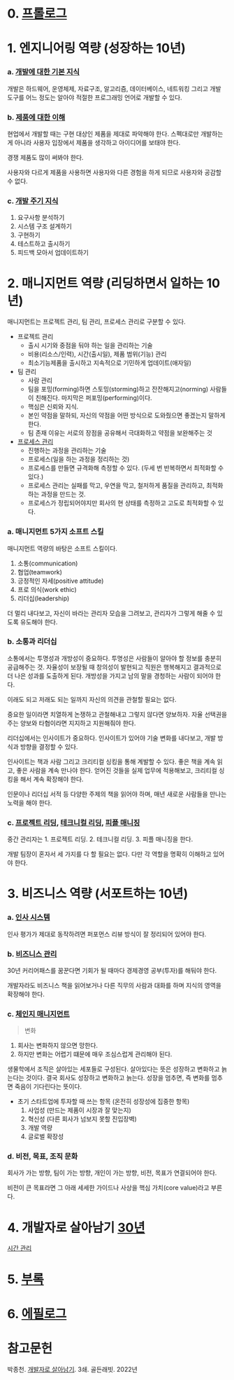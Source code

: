 # 0. [프롤로그](https://github.com/mildsalmon/Late_Night_Bookstore/blob/main/Book/%EA%B0%9C%EB%B0%9C%EC%9E%90%EB%A1%9C%EC%82%B4%EC%95%84%EB%82%A8%EA%B8%B0/0_%ED%94%84%EB%A1%A4%EB%A1%9C%EA%B7%B8.md)

# 1. 엔지니어링 역량 (성장하는 10년)

### a. [개발에 대한 기본 지식](https://github.com/mildsalmon/Late_Night_Bookstore/blob/main/Book/%EA%B0%9C%EB%B0%9C%EC%9E%90%EB%A1%9C%EC%82%B4%EC%95%84%EB%82%A8%EA%B8%B0/1_%EA%B0%9C%EB%B0%9C%EC%9E%90%EC%9D%98%EC%86%8C%EC%96%91.md)

개발은 하드웨어, 운영체제, 자료구조, 알고리즘, 데이터베이스, 네트워킹 그리고 개발 도구를 어느 정도는 알아야 적절한 프로그래밍 언어로 개발할 수 있다.

### b. [제품에 대한 이해](https://github.com/mildsalmon/Late_Night_Bookstore/blob/main/Book/%EA%B0%9C%EB%B0%9C%EC%9E%90%EB%A1%9C%EC%82%B4%EC%95%84%EB%82%A8%EA%B8%B0/2_%EA%B3%A0%EA%B0%9D%EC%9D%B4%20%EC%9B%90%ED%95%98%EB%8A%94%20%EC%A0%9C%ED%92%88%20%EB%94%94%EC%9E%90%EC%9D%B8.md)

현업에서 개발할 때는 구현 대상인 제품을 제대로 파악해야 한다. 스펙대로만 개발하는 게 아니라 사용자 입장에서 제품을 생각하고 아이디어를 보태야 한다.

경쟁 제품도 많이 써봐야 한다.

사용자와 다르게 제품을 사용하면 사용자와 다른 경험을 하게 되므로 사용자와 공감할 수 없다.

### c. [개발 주기 지식](https://github.com/mildsalmon/Late_Night_Bookstore/blob/main/Book/%EA%B0%9C%EB%B0%9C%EC%9E%90%EB%A1%9C%EC%82%B4%EC%95%84%EB%82%A8%EA%B8%B0/3_30%EB%85%84%EA%B0%84%20%EC%8B%A4%EC%B2%9C%ED%95%A0%20%EA%B0%9C%EB%B0%9C%20%EC%A3%BC%EA%B8%B0.md)

1. 요구사항 분석하기
2. 시스템 구조 설계하기
3. 구현하기
4. 테스트하고 출시하기
5. 피드백 모아서 업데이트하기


# 2. 매니지먼트 역량 (리딩하면서 일하는 10년)

매니지먼트는 프로젝트 관리, 팀 관리, 프로세스 관리로 구분할 수 있다. 

- 프로젝트 관리
  - 출시 시기와 중점을 둬야 하는 일을 관리하는 기술
  - 비용(리소스/인력), 시간(출시일), 제품 범위(기능) 관리
  - 최소기능제품을 출시하고 지속적으로 기민하게 업데이트(애자일)
- 팀 관리
  - 사람 관리
  - 팀을 포밍(forming)하면 스토밍(storming)하고 잔잔해지고(norming) 사람들이 친해진다. 마지막은 퍼포밍(performing)이다.
  - 핵심은 신뢰와 지식.
  - 본인 약점을 말하되, 자신의 약점을 어떤 방식으로 도와줬으면 좋겠는지 말하게 한다.
  - 팀 존재 이유는 서로의 장점을 공유해서 극대화하고 약점을 보완해주는 것
- [프로세스 관리](https://github.com/mildsalmon/Late_Night_Bookstore/blob/0409/Book/%EA%B0%9C%EB%B0%9C%EC%9E%90%EB%A1%9C%EC%82%B4%EC%95%84%EB%82%A8%EA%B8%B0/7_%ED%94%84%EB%A1%9C%EC%84%B8%EC%8A%A4_%EB%B0%94%EB%A1%9C_%EC%84%B8%EC%9A%B0%EA%B8%B0.md)
  - 진행하는 과정을 관리하는 기술
  - 프로세스(일을 하는 과정을 정리하는 것)
  - 프로세스를 만들면 규격화해 측정할 수 있다. (두세 번 반복하면서 최적화할 수 있다.)
  - 프로세스 관리는 실패를 막고, 우연을 막고, 철저하게 품질을 관리하고, 최적화하는 과정을 만드는 것.
  - 프로세스가 정립되어야지만 회사의 현 상태를 측정하고 고도로 최적화할 수 있다.

### a. 매니지먼트 5가지 소프트 스킬

매니지먼트 역량의 바탕은 소프트 스킬이다.

1. 소통(communication)
2. 협업(teamwork)
3. 긍정적인 자세(positive attitude)
4. 프로 의식(work ethic)
5. 리더십(leadership)

더 멀리 내다보고, 자신이 바라는 관리자 모습을 그려보고, 관리자가 그렇게 해줄 수 있도록 유도해야 한다.

### b. 소통과 리더십

소통에서는 투명성과 개방성이 중요하다. 투명성은 사람들이 알아야 할 정보를 충분히 공급해주는 것. 자율성이 보장될 때 창의성이 발현되고 직원은 행복해지고 결과적으로 더 나은 성과를 도출하게 된다. 개방성을 가지고 남의 말을 경청하는 사람이 되어야 한다.  

이래도 되고 저래도 되는 일까지 자신의 의견을 관철할 필요는 없다.

중요한 일이라면 치열하게 논쟁하고 관철해내고 그렇지 않다면 양보하자. 자율 선택권을 주는 양보와 타협이라면 지지하고 지원해줘야 한다.

리더십에서는 인사이트가 중요하다. 인사이트가 있어야 기술 변화를 내다보고, 개발 방식과 방향을 결정할 수 있다.

인사이트는 책과 사람 그리고 크리티컬 싱킹을 통해 계발할 수 있다. 좋은 책을 계속 읽고, 좋은 사람을 계속 만나야 한다. 얻어진 것들을 실제 업무에 적용해보고, 크리티컬 싱킹을 해서 계속 확장해야 한다.

인문이나 리더십 서적 등 다양한 주제의 책을 읽어야 하며, 매년 새로운 사람들을 만나는 노력을 해야 한다.

### c. [프로젝트 리딩](https://github.com/mildsalmon/Late_Night_Bookstore/blob/0409/Book/%EA%B0%9C%EB%B0%9C%EC%9E%90%EB%A1%9C%EC%82%B4%EC%95%84%EB%82%A8%EA%B8%B0/4_%EC%84%B1%EA%B3%B5%EC%9D%84_%EC%9D%B4%EB%81%84%EB%8A%94_%ED%94%84%EB%A1%9C%EC%A0%9D%ED%8A%B8_%EB%A6%AC%EB%93%9C.md), [테크니컬 리딩](https://github.com/mildsalmon/Late_Night_Bookstore/blob/0409/Book/%EA%B0%9C%EB%B0%9C%EC%9E%90%EB%A1%9C%EC%82%B4%EC%95%84%EB%82%A8%EA%B8%B0/5_%EA%B8%B0%EC%88%A0_%EC%A3%BC%EB%8F%84_%ED%85%8C%ED%81%AC%EB%8B%88%EC%BB%AC_%EB%A6%AC%EB%93%9C.md), [피플 매니징](https://github.com/mildsalmon/Late_Night_Bookstore/blob/0409/Book/%EA%B0%9C%EB%B0%9C%EC%9E%90%EB%A1%9C%EC%82%B4%EC%95%84%EB%82%A8%EA%B8%B0/6_%ED%96%89%EB%B3%B5%EC%9D%84_%EB%A7%8C%EB%93%9C%EB%8A%94_%ED%94%BC%ED%94%8C_%EB%A7%A4%EB%8B%88%EC%A0%80)

중간 관리자는 1. 프로젝트 리딩. 2. 테크니컬 리딩. 3. 피플 매니징을 한다.

개발 팀장이 혼자서 세 가지를 다 할 필요는 없다. 다만 각 역할을 명확히 이해하고 있어야 한다.

# 3. 비즈니스 역량 (서포트하는 10년)

### a. [인사 시스템](https://github.com/mildsalmon/Late_Night_Bookstore/blob/part3/Book/%EA%B0%9C%EB%B0%9C%EC%9E%90%EB%A1%9C%EC%82%B4%EC%95%84%EB%82%A8%EA%B8%B0/8_%EC%9E%98_%EB%BD%91%EA%B3%A0_%EC%9E%98_%EB%93%A4%EC%96%B4%EA%B0%80%EA%B8%B0.md)

인사 평가가 제대로 동작하려면 퍼포먼스 리뷰 방식이 잘 정리되어 있어야 한다.

### b. [비즈니스 관리](https://github.com/mildsalmon/Late_Night_Bookstore/blob/part3/Book/%EA%B0%9C%EB%B0%9C%EC%9E%90%EB%A1%9C%EC%82%B4%EC%95%84%EB%82%A8%EA%B8%B0/9_%EB%8F%88_%EB%90%98%EB%8A%94_%EC%82%AC%EC%97%85_%EB%A7%8C%EB%93%A4%EA%B8%B0.md)

30년 커리어패스를 꿈꾼다면 기회가 될 때마다 경제경영 공부(투자)를 해둬야 한다.

개발자라도 비즈니스 책을 읽어보거나 다른 직무의 사람과 대화를 하며 지식의 영역을 확장해야 한다.

### c. [체인지 매니지먼트](https://github.com/mildsalmon/Late_Night_Bookstore/blob/part3/Book/%EA%B0%9C%EB%B0%9C%EC%9E%90%EB%A1%9C%EC%82%B4%EC%95%84%EB%82%A8%EA%B8%B0/10_%EB%B9%84%EC%A0%84%EC%9D%84_%EA%B3%B5%EC%9C%A0%ED%95%98%EB%8A%94_%EC%A1%B0%EC%A7%81_%EB%AC%B8%ED%99%94_%EB%A7%8C%EB%93%A4%EA%B8%B0.md)

> 변화

1. 회사는 변화하지 않으면 망한다.
2. 하지만 변화는 어렵기 떄문에 매우 조심스럽게 관리해야 된다.

생물학에서 조직은 살아있는 세포들로 구성된다. 살아있다는 뜻은 성장하고 변화하고 늙는다는 것이다. 결국 회사도 성장하고 변화하고 늙는다. 성장을 멈추면, 즉 변화를 멈추면 죽음이 기다린다는 뜻이다.

- 초기 스타트업에 투자할 때 쓰는 항목 (온전히 성장성에 집중한 항목)
  1. 사업성 (만드는 제품이 시장과 잘 맞는지)
  2. 혁신성 (다른 회사가 넘보지 못할 진입장벽)
  3. 개발 역량
  4. 글로벌 확장성

### d. 비전, 목표, 조직 문화

회사가 가는 방향, 팀이 가는 방향, 개인이 가는 방향, 비전, 목표가 연결되어야 한다.

비전이 큰 목표라면 그 아래 세세한 가이드나 사상을 핵심 가치(core value)라고 부른다.

# 4. 개발자로 살아남기 [30년](https://github.com/mildsalmon/Late_Night_Bookstore/blob/part4/Book/%EA%B0%9C%EB%B0%9C%EC%9E%90%EB%A1%9C%EC%82%B4%EC%95%84%EB%82%A8%EA%B8%B0/12_30%EB%85%84_%EC%BB%A4%EB%A6%AC%EC%96%B4%ED%8C%A8%EC%8A%A4%EC%97%90%EC%84%9C_%EB%B0%B0%EC%9A%B4_%EA%B2%83.md)

[시간 관리](https://github.com/mildsalmon/Late_Night_Bookstore/blob/part4/Book/%EA%B0%9C%EB%B0%9C%EC%9E%90%EB%A1%9C%EC%82%B4%EC%95%84%EB%82%A8%EA%B8%B0/11_%EC%8B%9C%EA%B0%84_%EA%B4%80%EB%A6%AC_%EB%B9%84%EB%B2%95.md)

# 5. [부록](https://github.com/mildsalmon/Late_Night_Bookstore/blob/part4/Book/%EA%B0%9C%EB%B0%9C%EC%9E%90%EB%A1%9C%EC%82%B4%EC%95%84%EB%82%A8%EA%B8%B0/13_%EB%B6%80%EB%A1%9D.md)

# 6. [에필로그](https://github.com/mildsalmon/Late_Night_Bookstore/blob/part4/Book/%EA%B0%9C%EB%B0%9C%EC%9E%90%EB%A1%9C%EC%82%B4%EC%95%84%EB%82%A8%EA%B8%B0/14_%EC%97%90%ED%95%84%EB%A1%9C%EA%B7%B8.md)


# 참고문헌

박종천. [개발자로 살아남기](https://product.kyobobook.co.kr/detail/S000001953766). 3쇄. 골든래빗. 2022년
